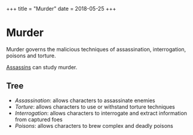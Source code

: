 +++
title = "Murder"
date = 2018-05-25
+++

# Murder

Murder governs the malicious techniques of assassination, interrogation, poisons and torture.

[Assassins](./wiki/characters/assassin.md) can study murder.

## Tree

* *Assassination*: allows characters to assassinate enemies
* *Torture*: allows characters to use or withstand torture techniques
* *Interrogation*: allows characters to interrogate and extract information from captured foes
* *Poisons*: allows characters to brew complex and deadly poisons
